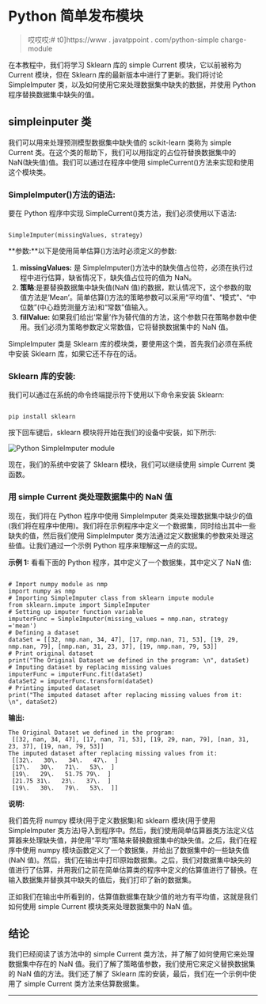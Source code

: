 # Python 简单发布模块

> 哎哎哎:# t0]https://www . javatppoint . com/python-simple charge-module

在本教程中，我们将学习 Sklearn 库的 simple Current 模块，它以前被称为 Current 模块，但在 Sklearn 库的最新版本中进行了更新。我们将讨论 SimpleImputer 类，以及如何使用它来处理数据集中缺失的数据，并使用 Python 程序替换数据集中缺失的值。

## simpleinputer 类

我们可以用来处理预测模型数据集中缺失值的 scikit-learn 类称为 simple Current 类。在这个类的帮助下，我们可以用指定的占位符替换数据集中的 NaN(缺失值)值。我们可以通过在程序中使用 simpleCurrent()方法来实现和使用这个模块类。

### SimpleImputer()方法的语法:

要在 Python 程序中实现 SimpleCurrent()类方法，我们必须使用以下语法:

```

SimpleImputer(missingValues, strategy)

```

**参数:**以下是使用简单估算()方法时必须定义的参数:

1.  **missingValues:** 是 SimpleImputer()方法中的缺失值占位符，必须在执行过程中进行估算，缺省情况下，缺失值占位符的值为 NaN。
2.  **策略**:是要替换数据集中缺失值(NaN 值)的数据，默认情况下，这个参数的取值方法是‘Mean’。简单估算()方法的策略参数可以采用“平均值”、“模式”、“中位数”(中心趋势测量方法)和“常数”值输入。
3.  **fillValue:** 如果我们给出‘常量’作为替代值的方法，这个参数只在策略参数中使用。我们必须为策略参数定义常数值，它将替换数据集中的 NaN 值。

SimpleImputer 类是 Sklearn 库的模块类，要使用这个类，首先我们必须在系统中安装 Sklearn 库，如果它还不存在的话。

### Sklearn 库的安装:

我们可以通过在系统的命令终端提示符下使用以下命令来安装 Sklearn:

```

pip install sklearn

```

按下回车键后，sklearn 模块将开始在我们的设备中安装，如下所示:

![Python SimpleImputer module](../Images/e2c586b8d07713fbfc826a1261ed9e87.png)

现在，我们的系统中安装了 Sklearn 模块，我们可以继续使用 simple Current 类函数。

### 用 simple Current 类处理数据集中的 NaN 值

现在，我们将在 Python 程序中使用 SimpleImputer 类来处理数据集中缺少的值(我们将在程序中使用)。我们将在示例程序中定义一个数据集，同时给出其中一些缺失的值，然后我们使用 SimpleImputer 类方法通过定义数据集的参数来处理这些值。让我们通过一个示例 Python 程序来理解这一点的实现。

**示例 1:** 看看下面的 Python 程序，其中定义了一个数据集，其中定义了 NaN 值:

```

# Import numpy module as nmp
import numpy as nmp
# Importing SimpleImputer class from sklearn impute module
from sklearn.impute import SimpleImputer
# Setting up imputer function variable
imputerFunc = SimpleImputer(missing_values = nmp.nan, strategy ='mean')
# Defining a dataset
dataSet = [[32, nmp.nan, 34, 47], [17, nmp.nan, 71, 53], [19, 29, nmp.nan, 79], [nmp.nan, 31, 23, 37], [19, nmp.nan, 79, 53]]
# Print original dataset
print("The Original Dataset we defined in the program: \n", dataSet)
# Imputing dataset by replacing missing values
imputerFunc = imputerFunc.fit(dataSet)
dataSet2 = imputerFunc.transform(dataSet)
# Printing imputed dataset
print("The imputed dataset after replacing missing values from it: \n", dataSet2)

```

**输出:**

```
The Original Dataset we defined in the program: 
 [[32, nan, 34, 47], [17, nan, 71, 53], [19, 29, nan, 79], [nan, 31, 23, 37], [19, nan, 79, 53]]
The imputed dataset after replacing missing values from it: 
 [[32\.   30\.   34\.   47\.  ]
 [17\.   30\.   71\.   53\.  ]
 [19\.   29\.   51.75 79\.  ]
 [21.75 31\.   23\.   37\.  ]
 [19\.   30\.   79\.   53\.  ]]

```

**说明:**

我们首先将 numpy 模块(用于定义数据集)和 sklearn 模块(用于使用 SimpleImputer 类方法)导入到程序中。然后，我们使用简单估算器类方法定义估算器来处理缺失值，并使用“平均”策略来替换数据集中的缺失值。之后，我们在程序中使用 numpy 模块函数定义了一个数据集，并给出了数据集中的一些缺失值(NaN 值)。然后，我们在输出中打印原始数据集。之后，我们对数据集中缺失的值进行了估算，并用我们之前在简单估算类的程序中定义的估算值进行了替换。在输入数据集并替换其中缺失的值后，我们打印了新的数据集。

正如我们在输出中所看到的，估算值数据集在缺少值的地方有平均值，这就是我们如何使用 simple Current 模块类来处理数据集中的 NaN 值。

## 结论

我们已经阅读了该方法中的 simple Current 类方法，并了解了如何使用它来处理数据集中存在的 NaN 值。我们了解了策略值参数，我们使用它来定义替换数据集的 NaN 值的方法。我们还了解了 Sklearn 库的安装，最后，我们在一个示例中使用了 simple Current 类方法来估算数据集。

* * *